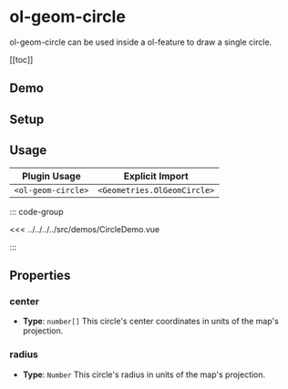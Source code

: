 # ol-geom-circle

ol-geom-circle can be used inside a ol-feature to draw a single circle.

[[toc]]

## Demo

<script setup>
import CircleDemo from "@demos/CircleDemo.vue"
</script>

<ClientOnly>
<CircleDemo />
</ClientOnly>

## Setup

<!--@include: ../../geometries.plugin.md-->

## Usage

| Plugin Usage       |       Explicit Import       |
| ------------------ | :-------------------------: |
| `<ol-geom-circle>` | `<Geometries.OlGeomCircle>` |

::: code-group

<<< ../../../../src/demos/CircleDemo.vue

:::

## Properties

### center

- **Type**: `number[]`
  This circle's center coordinates in units of the map's projection.

### radius

- **Type**: `Number`
  This circle's radius in units of the map's projection.
